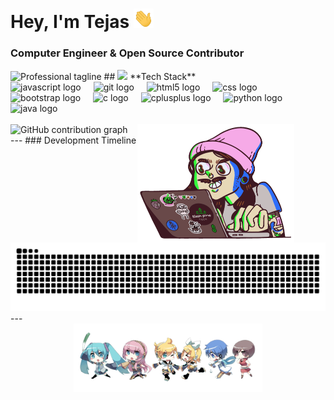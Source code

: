 # Hey, I'm Tejas <img src="https://github.com/Tejas-Khurd-dev/Tejas-Khurd-dev/blob/main/assets/gifs/Hi.gif?raw=true" alt="waving gif" width="32" />
### Computer Engineer & Open Source Contributor
<img src="https://readme-typing-svg.demolab.com?font=JetBrains+Mono&weight=500&size=24&duration=2000&pause=800&color=2F81F7&center=false&vCenter=true&width=500&lines=Building+scalable+solutions;Open+source+advocate;Problem+solver" alt="Professional tagline" />
## <img src="https://user-images.githubusercontent.com/74038190/212284087-bbe7e430-757e-4901-90bf-4cd2ce3e1852.gif" width="25"> **Tech Stack**
<div align="left">
  <img src="https://cdn.jsdelivr.net/gh/devicons/devicon/icons/javascript/javascript-original.svg" height="40" alt="javascript logo"  />
  <img width="12" />
  <img src="https://cdn.jsdelivr.net/gh/devicons/devicon/icons/git/git-original.svg" height="40" alt="git logo"  />
  <img width="12" />
  <img src="https://cdn.jsdelivr.net/gh/devicons/devicon/icons/html5/html5-original.svg" height="40" alt="html5 logo"  />
  <img width="12" />
  <img src="https://cdn.jsdelivr.net/gh/devicons/devicon/icons/css3/css3-original.svg" height="40" alt="css logo"  />
  <img width="12" />
  <img src="https://cdn.jsdelivr.net/gh/devicons/devicon/icons/bootstrap/bootstrap-original.svg" height="40" alt="bootstrap logo"  />
  <img width="12" />
  <img src="https://cdn.jsdelivr.net/gh/devicons/devicon/icons/c/c-original.svg" height="40" alt="c logo"  />
  <img width="12" />
  <img src="https://cdn.jsdelivr.net/gh/devicons/devicon/icons/cplusplus/cplusplus-original.svg" height="40" alt="cplusplus logo"  />
  <img width="12" />
  <img src="https://cdn.jsdelivr.net/gh/devicons/devicon/icons/python/python-original.svg" height="40" alt="python logo"  />
  <img width="12" />
  <img src="https://cdn.jsdelivr.net/gh/devicons/devicon/icons/java/java-original.svg" height="40" alt="java logo"  />
</div>
<br>
<img align="right" alt="Coding" width="251" src="https://github.com/Tejas-Khurd-dev/Tejas-Khurd-dev/blob/main/assets/gifs/coder.gif?raw=true" style="margin-right: 50px;">
<img src="https://github-readme-activity-graph.vercel.app/graph?username=Tejas-Khurd-dev&theme=github-compact&bg_color=0d1117&color=2F81F7&line=2F81F7&point=2F81F7&area=true&hide_border=true&height=180&width=250" alt="GitHub contribution graph"/>
<br>
---
### Development Timeline
<div align="center"> 
  <img src="https://raw.githubusercontent.com/Tejas-Khurd-dev/Tejas-Khurd-dev/output/snake.svg" alt="Contribution timeline visualization"/> 
</div>
---
<div align="center">
  <img src="https://github.com/Tejas-Khurd-dev/Tejas-Khurd-dev/blob/main/assets/images/vocaloidchibi.png?raw=true" width="60%" alt="Vocaloid Chibi Image" />
</div>
